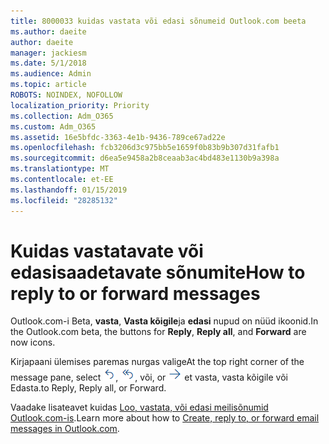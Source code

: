 ```yaml
---
title: 8000033 kuidas vastata või edasi sõnumeid Outlook.com beeta
ms.author: daeite
author: daeite
manager: jackiesm
ms.date: 5/1/2018
ms.audience: Admin
ms.topic: article
ROBOTS: NOINDEX, NOFOLLOW
localization_priority: Priority
ms.collection: Adm_O365
ms.custom: Adm_O365
ms.assetid: 16e5bfdc-3363-4e1b-9436-789ce67ad22e
ms.openlocfilehash: fcb3206d3c975bb5e1659f0b83b9b307d31fafb1
ms.sourcegitcommit: d6ea5e9458a2b8ceaab3ac4bd483e1130b9a398a
ms.translationtype: MT
ms.contentlocale: et-EE
ms.lasthandoff: 01/15/2019
ms.locfileid: "28285132"
---
```

# <a name="how-to-reply-to-or-forward-messages"></a><span data-ttu-id="eaab0-102">Kuidas vastatavate või edasisaadetavate sõnumite</span><span class="sxs-lookup"><span data-stu-id="eaab0-102">How to reply to or forward messages</span></span>

<span data-ttu-id="eaab0-103">Outlook.com-i Beta, **vasta**, **Vasta kõigile**ja **edasi** nupud on nüüd ikoonid.</span><span class="sxs-lookup"><span data-stu-id="eaab0-103">In the Outlook.com beta, the buttons for **Reply**, **Reply all**, and **Forward** are now icons.</span></span> 
  
<span data-ttu-id="eaab0-104">Kirjapaani ülemises paremas nurgas valige</span><span class="sxs-lookup"><span data-stu-id="eaab0-104">At the top right corner of the message pane, select</span></span> ![Vasta](media/08ad5200-369a-4a2f-bef5-ebdcbef5545f.png)<span data-ttu-id="eaab0-106">,</span><span class="sxs-lookup"><span data-stu-id="eaab0-106"></span></span> ![Vasta kõigile](media/be5f41a1-dbea-471f-ba5d-7be4256922d2.png)<span data-ttu-id="eaab0-108">, või</span><span class="sxs-lookup"><span data-stu-id="eaab0-108">, or</span></span> ![Saada edasi](media/29fd06ec-1642-40d1-8faa-ec437ef156fc.png) <span data-ttu-id="eaab0-110">et vasta, vasta kõigile või Edasta.</span><span class="sxs-lookup"><span data-stu-id="eaab0-110">to Reply, Reply all, or Forward.</span></span> 
  
<span data-ttu-id="eaab0-111">Vaadake lisateavet kuidas [Loo, vastata, või edasi meilisõnumid Outlook.com-is](https://go.microsoft.com/fwlink/p/?linkid=873141).</span><span class="sxs-lookup"><span data-stu-id="eaab0-111">Learn more about how to [Create, reply to, or forward email messages in Outlook.com](https://go.microsoft.com/fwlink/p/?linkid=873141).</span></span>
  

